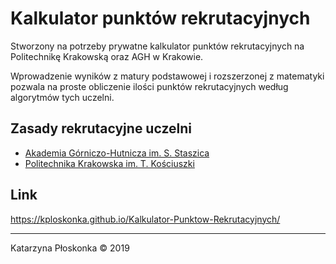 # Kalkulator punktów rekrutacyjnych
Stworzony na potrzeby prywatne kalkulator punktów rekrutacyjnych na Politechnikę Krakowską oraz AGH w Krakowie.

Wprowadzenie wyników z matury podstawowej i rozszerzonej z matematyki pozwala na proste obliczenie ilości punktów rekrutacyjnych według algorytmów tych uczelni.

## Zasady rekrutacyjne uczelni
* [Akademia Górniczo-Hutnicza im. S. Staszica](https://kandydaci.agh.edu.pl/rekrutacja/warunki-i-tryb-rekrutacji-na-studia-w-agh/)
* [Politechnika Krakowska im. T. Kościuszki](https://rekrutacja.pk.edu.pl/)

## Link
https://kploskonka.github.io/Kalkulator-Punktow-Rekrutacyjnych/
___
Katarzyna Płoskonka &copy; 2019
